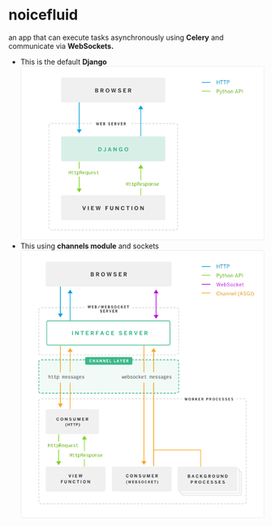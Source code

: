 # noicefluid

an app that can execute tasks
asynchronously using **Celery** and communicate via **WebSockets.**

- This is the default **Django**
  ![WSGI Django Default](static/img/django-wsgi.png)
- This using **channels module** and sockets
  ![ASGI](static/img/django-asgi-websockets.png)
